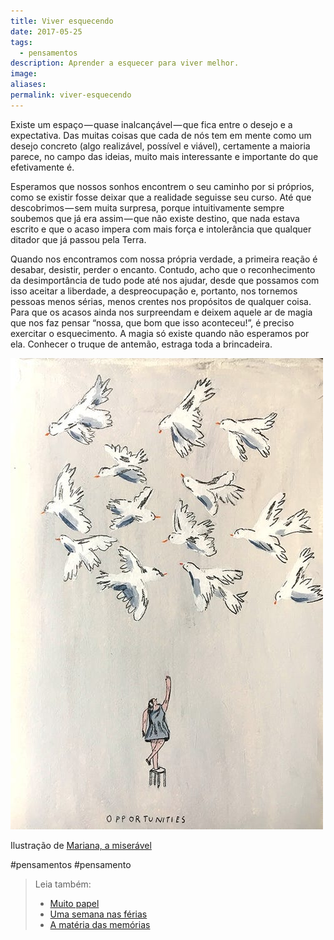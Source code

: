 ```yaml
---
title: Viver esquecendo
date: 2017-05-25
tags:
  - pensamentos
description: Aprender a esquecer para viver melhor.
image: 
aliases:
permalink: viver-esquecendo
---
```

Existe um espaço — quase inalcançável — que fica entre o desejo e a expectativa. Das muitas coisas que cada de nós tem em mente como um desejo concreto (algo realizável, possível e viável), certamente a maioria parece, no campo das ideias, muito mais interessante e importante do que efetivamente é.

Esperamos que nossos sonhos encontrem o seu caminho por si próprios, como se existir fosse deixar que a realidade seguisse seu curso. Até que descobrimos — sem muita surpresa, porque intuitivamente sempre soubemos que já era assim — que não existe destino, que nada estava escrito e que o acaso impera com mais força e intolerância que qualquer ditador que já passou pela Terra.

Quando nos encontramos com nossa própria verdade, a primeira reação é desabar, desistir, perder o encanto. Contudo, acho que o reconhecimento da desimportância de tudo pode até nos ajudar, desde que possamos com isso aceitar a liberdade, a despreocupação e, portanto, nos tornemos pessoas menos sérias, menos crentes nos propósitos de qualquer coisa. Para que os acasos ainda nos surpreendam e deixem aquele ar de magia que nos faz pensar “nossa, que bom que isso aconteceu!”, é preciso exercitar o esquecimento. A magia só existe quando não esperamos por ela. Conhecer o truque de antemão, estraga toda a brincadeira.

<img src="/assets/img/viver-esquecendo-medium.jpeg">

Ilustração de [Mariana, a miserável](http://marianaamiseravel.tictail.com/)


#pensamentos #pensamento

> Leia também:
> - <a href="/muito-papel">Muito papel</a>
> - <a href="/uma-semana-nas-ferias">Uma semana nas férias</a>
> - <a href="/a-materia-das-memorias">A matéria das memórias</a>
